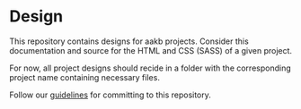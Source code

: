 # Design

This repository contains designs for aakb projects. Consider this documentation and source for the HTML and CSS (SASS) of a given project.

For now, all project designs should recide in a folder with the corresponding project name containing necessary files.

Follow our [guidelines](https://github.com/aakb/guidelines) for committing to this repository.

